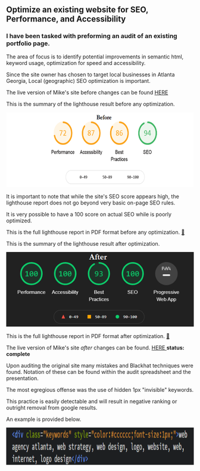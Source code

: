 ## Optimize an existing website for SEO, Performance, and Accessibility
 
### I have been tasked with preforming an audit of an existing portfolio page.

The area of focus is to identify potential improvements in semantic html, keyword usage, optimization for speed and accessibility. 

Since the site owner has chosen to target local businesses in Atlanta Georgia, Local (geographic) SEO optimization is important. 

The live version of Mike's site before changes can be found <a href="https://dev-kris.github.io/OC-Optimize-Existing-Website-SEO/site-before-changes/index.html"> HERE </a>

This is the summary of the lighthouse result before any optimization.

<img src="https://github.com/Dev-kris/OC-Optimize-Existing-Website-SEO/blob/main/site-audit/audit-before-changes.png" height="200px">

It is important to note that while the site's SEO score appears high, the lighthouse report does not go beyond very basic on-page SEO rules.

It is very possible to have a 100 score on actual SEO while is poorly optimized. 

This is the full lighthouse report in PDF format before any optimization.  <a href="https://github.com/Dev-kris/OC-Optimize-Existing-Website-SEO/blob/main/site-audit/Lighthouse%20Report%20Before.pdf">:open_file_folder:</a>


This is the summary of the lighthouse result after optimization.

<img src="https://github.com/Dev-kris/OC-Optimize-Existing-Website-SEO/blob/main/site-audit/audit-after-changes.png" height="200px">

This is the full lighthouse report in PDF format after optimization. <a href="https://github.com/Dev-kris/OC-Optimize-Existing-Website-SEO/blob/main/site-audit/Lighthouse%20Report%20After.pdf">:open_file_folder:</a>

The live version of Mike's site *after* changes can be found. <a href="https://dev-kris.github.io/OC-Optimize-Existing-Website-SEO/index.html"> HERE </a>
**status: complete**

Upon auditing the original site many mistakes and Blackhat techniques were found. Notation of these can be found within the audit spreadsheet and the presentation. 

The most egregious offense was the use of hidden 1px "invisible" keywords. 

This practice is easily detectable and will result in negative ranking or outright removal from google results.

An example is provided below.

<img src="https://github.com/Dev-kris/OC-Optimize-Existing-Website-SEO/blob/main/site-audit/blackhat-example.png" height="100px">
